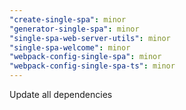 ```yaml
---
"create-single-spa": minor
"generator-single-spa": minor
"single-spa-web-server-utils": minor
"single-spa-welcome": minor
"webpack-config-single-spa": minor
"webpack-config-single-spa-ts": minor
---
```


Update all dependencies
